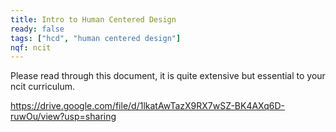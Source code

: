 ```yaml
---
title: Intro to Human Centered Design
ready: false
tags: ["hcd", "human centered design"]
nqf: ncit
---
```


Please read through this document, it is quite extensive but essential to your ncit curriculum. 

https://drive.google.com/file/d/1lkatAwTazX9RX7wSZ-BK4AXq6D-ruwOu/view?usp=sharing
